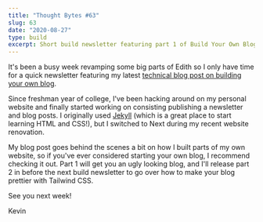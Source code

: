 ```yaml
---
title: "Thought Bytes #63"
slug: 63
date: "2020-08-27"
type: build
excerpt: Short build newsletter featuring part 1 of Build Your Own Blog.
---
```

It's been a busy week revamping some big parts of Edith so I only have time for a quick newsletter featuring my latest [technical blog post on building your own blog](https://kevinarifin.com/blog/build-your-own-blog-1).

Since freshman year of college, I've been hacking around on my personal website and finally started working on consisting publishing a newsletter and blog posts. I originally used [Jekyll](https://jekyllrb.com) (which is a great place to start learning HTML and CSS!), but I switched to Next during my recent website renovation.

My blog post goes behind the scenes a bit on how I built parts of my own website, so if you've ever considered starting your own blog, I recommend checking it out. Part 1 will get you an ugly looking blog, and I'll release part 2 in before the next build newsletter to go over how to make your blog prettier with Tailwind CSS.

See you next week!

Kevin